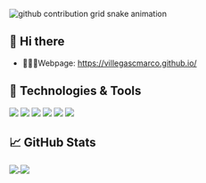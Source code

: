 ![github contribution grid snake animation](https://raw.githubusercontent.com/villegascmarco/villegascmarco/output/github-contribution-grid-snake.svg)

## 👋 Hi there

- 👩🏻‍💻Webpage: <a href="https://villegascmarco.github.io/" target="_blank">https://villegascmarco.github.io/</a>

## 🔧 Technologies & Tools
![](https://img.shields.io/badge/Editor-VS_Code-informational?style=flat&logo=visual-studio-code&logoColor=white&color=2bbc8a)
![](https://img.shields.io/badge/Framework-Django-informational?style=flat&logo=django&logoColor=white&color=2bbc8a)
![](https://img.shields.io/badge/Code-Python-informational?style=flat&logo=python&logoColor=white&color=2bbc8a)
![](https://img.shields.io/badge/Code-JavaScript-informational?style=flat&logo=javascript&logoColor=white&color=2bbc8a)
![](https://img.shields.io/badge/Tools-MySQL-informational?style=flat&logo=mysql&logoColor=white&color=2bbc8a)
![](https://img.shields.io/badge/Tools-Docker-informational?style=flat&logo=docker&logoColor=white&color=2bbc8a)

## &#x1f4c8; GitHub Stats

<a href="https://github.com/villegascmarco/villegascmarco">
  <img align="center" src="https://github-readme-stats.vercel.app/api/top-langs/?username=villegascmarco&hide=html,php,tex&title_color=ffffff&text_color=c9cacc&icon_color=2bbc8a&bg_color=1d1f21&langs_count=3&exclude_repo=myspa-modelo,InterfazJavaFX,my-spa,myspa-login-android,conversor-monetario-android,EasyPCMovil,android-studio-projects,compra-venta-android,login,rookie-coffee-front" />
</a>
<a href="https://github.com/villegascmarco/villegascmarco">
  <img align="center" src="https://github-readme-stats.vercel.app/api?username=villegascmarco&show_icons=true&line_height=27&count_private=true&title_color=ffffff&text_color=c9cacc&icon_color=2bbc8a&bg_color=1d1f21" />
</a>

<!--
**villegascmarco/villegascmarco** is a ✨ _special_ ✨ repository because its `README.md` (this file) appears on your GitHub profile.

Here are some ideas to get you started:

- 🔭 I’m currently working on ...
- 🌱 I’m currently learning ...
- 👯 I’m looking to collaborate on ...
- 🤔 I’m looking for help with ...
- 💬 Ask me about ...
- 📫 How to reach me: ...
- 😄 Pronouns: ...
- ⚡ Fun fact: ...
-->
